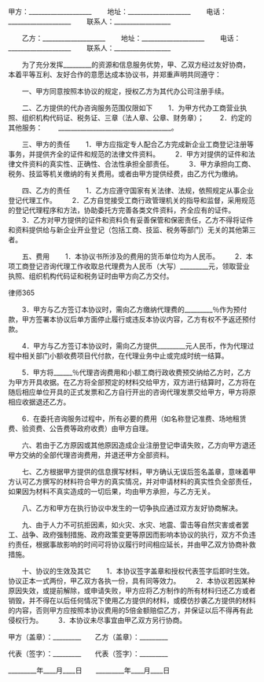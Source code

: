 
 甲方：____________________
　　地址：____________________
　　电话：____________________
　　联系人：__________________


　　乙方：____________________
　　地址：____________________
　　电话：____________________
　　联系人：__________________


　　为了充分发挥_________的资源和信息服务优势，甲、乙双方经过友好协商，本着平等互利、友好合作的意愿达成本协议书，并郑重声明共同遵守：


　　一、甲方同意按照本协议的规定，授权乙方为其代办公司注册手续。


　　二、乙方提供的代办咨询服务范围仅限如下
　　1．为甲方代办工商营业执照、组织机构代码证、税务证、三章（法人章、公章、财务章）；
　　2．约定的其他服务：
　　____________________________________。


　　三、甲方的责任
　　1．甲方应指定专人配合乙方完成新企业工商登记注册等事务，并提供齐全的证件和规范的法律文件资料。
　　2．甲方对提供的证件和法律文件资料的真实性、正确性、合法性承担全部责任。
　　3．甲方承担向工商、税务、技监等机关缴纳的有关费用。或者由甲方提供经费，由乙方代为缴纳。


　　四、乙方的责任
　　1．乙方应遵守国家有关法律、法规，依照规定从事企业登记代理工作。
　　2．乙方自觉接受工商行政管理机关的指导和监督，采用规范的登记代理程序和方法，协助委托方完善各类文件资料，齐全应有的证件。
　　3．乙方对甲方提供的证件和资料负有妥善保管和保密责任，乙方不得将证件和资料提供给与新企业开业登记（包括工商、技监、税务等部门）无关的其他第三者。


　　五、费用
　　1．本协议书所涉及的费用的货币单位均为人民币。
　　2．本项工商登记咨询代理工作收取总代理费为人民币（大写）_________元，领取营业执照、组织机构代码证和税务证时由甲方向乙方交付。




 
律师365






　　3．甲方与乙方签订本协议时，需向乙方缴纳代理费的_________％作为预付款，甲方签署本协议后单方面停止履行或违反本协议内容，乙方有权不予返还预付款。

　　4．甲方与乙方签订本协议时，需向乙方提供_________元人民币，作为代理过程中相关部门小额收费项目代付款，在代理业务中止或完成时统一结算。

　　5．甲方将______％代理咨询费用和小额工商行政收费预交纳给乙方时，乙方为甲方开具收据。在乙方将全部预定的材料交给甲方，双方进行结算时，乙方将在随后相应单位开具的正式发票和乙方自行开出的咨询代理发票交给甲方，甲方将原相应收据退还乙方。

　　6．在委托咨询服务过程中，所有必要的费用（如名称登记准费、场地租赁费、验资费、公告费等政府收费）由甲方自理。 




　　六、若由于乙方原因或其他原因造成企业注册登记申请失败，乙方向甲方退还甲方交纳的全部代理咨询费用，并退还甲方全部资料。


　　七、乙方根据甲方提供的信息撰写材料，甲方确认无误后签名盖章，意味着甲方认可乙方撰写的材料符合甲方的真实情况，并对申请材料的真实性负全部责任，如果因为材料不真实造成的一切后果，均由甲方承担，与乙方无关。


　　八、乙方和甲方在执行协议中发生的一切争执应通过双方友好协商解决。


　　九、由于人力不可抗拒因素，如火灾、水灾、地震、雷击等自然灾害或者罢工、战争、政府强制措施、政府政策变更等原因而影响本协议的执行，双方不负违约责任，根据事故影响的时间可将协议履行时间相应延长，并由甲乙双方协商补救措施。


　　十、协议的生效及其它
　　1．本协议签字盖章和授权代表签字后即时生效。协议正本一式两份，甲乙双方各执一份，具有同等效力。
　　2．本协议若因某种原因失效，或提前解除，或申请失败，甲方应将乙方制作的所有材料归还乙方或者销毁，并不得在以后任何情况下使用乙方提供的材料，或模仿抄袭乙方提供的材料的内容，否则甲方应按照本协议费用的5倍金额赔偿乙方，并保证以后不得再有此侵权行为。
　　3．本协议未尽事宜由甲乙双方另行协商。


 



 甲方（盖章）：_________　　乙方（盖章）：_________
 
代表（签字）：_________　　代表（签字）：_________
 
_________年____月____日　　_________年____月____日
 

 
 

 
 
 
  
 
  
 
   


   
 

   


   


   
 
 
  
 
 
 

